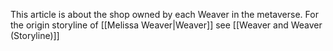 This article is about the shop owned by each Weaver in the metaverse. For the origin storyline of [[Melissa Weaver|Weaver]] see [[Weaver and Weaver (Storyline)]]
